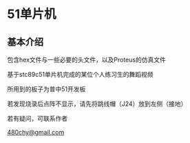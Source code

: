 # 51单片机
## 基本介绍

包含hex文件与一些必要的头文件，以及Proteus的仿真文件

基于stc89c51单片机完成的某位个人练习生的舞蹈视频


所用到的板子为普中51开发板


若发现烧录后点阵不显示，请先将跳线帽（J24）放到左侧（接地）



若有疑问，可联系作者

480chy@gmail.com
